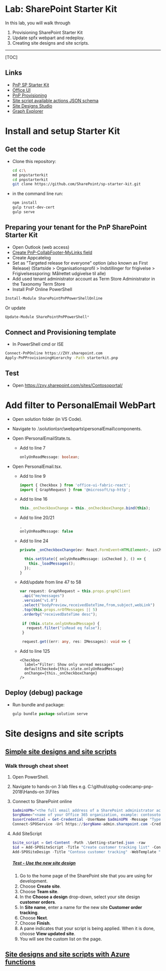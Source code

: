 # Lab: SharePoint Starter Kit

In this lab, you will walk through 

1. Provisioning SharePoint Starter Kit
2. Update spfx webpart and redeploy.
3. Creating site designs and site scripts.

------

[TOC]

## Links

- [PnP SP Starter Kit](https://github.com/SharePoint/sp-starter-kit)
- [Office UI](https://developer.microsoft.com/en-us/fabric#/components/checkbox)
- [PnP Provisioning](https://github.com/SharePoint/PnP-Provisioning-Schema/blob/master/ProvisioningSchema-2018-07.md)
- [Site script available actions JSON schema](https://docs.microsoft.com/en-us/sharepoint/dev/declarative-customization/site-design-json-schema)
- [Site Designs Studio](https://github.com/SharePoint/sp-dev-solutions/tree/master/solutions/SiteDesignsStudio)
- [Graph Explorer](https://developer.microsoft.com/en-us/graph/graph-explorer)

# Install and setup Starter Kit

## Get the code

- Clone this repository:

  ```bash
  cd c:\
  md pnpstarterkit
  cd pnpstarterkit
  git clone https://github.com/SharePoint/sp-starter-kit.git
  ```

- in the command line run: 

  ```bash
  npm install
  gulp trust-dev-cert
  gulp serve
  ```

## Preparing your tenant for the PnP SharePoint Starter Kit

- Open Outlook (web access)
- [Create PnP-CollabFooter-MyLinks field](https://github.com/SharePoint/sp-starter-kit/blob/master/documentation/tenant-settings.md#preparing-your-tenant-for-the-pnp-sharepoint-starter-kit)
- Create Appcatelog
- Set as "Targeted release for everyone" option (also known as First Release) (Startside > Organisationsprofil > Indstillinger for frigivelse > Frigivelsessporing: Målrettet udgivelse til alle)
- Add used tenant administrator account as Term Store Administrator in the Taxonomy Term Store
- Install PnP Online PowerShell

 ````PowerShell
Install-Module SharePointPnPPowerShellOnline
 ````
Or update
 ````PowerShell
Update-Module SharePointPnPPowerShell*
 ````


## Connect and Provisioning template

- In PowerShell cmd or ISE

 ````bash
Connect-PnPOnline https://ZXY.sharepoint.com
Apply-PnPProvisioningHierarchy -Path starterkit.pnp
 ````

## Test

- Open https://zxy.sharepoint.com/sites/Contosoportal/

# Add filter to PersonalEmail WebPart

- Open solution folder (in VS Code).

- Navigate to .\solution\src\webparts\personalEmail\components.

- Open IPersonalEmailState.ts.
  - Add to line 7

     ````typescript
     onlyUnReadMessage: boolean;
     ````

- Open PersonalEmail.tsx.
  - Add to line 9
     ````typescript
     import { Checkbox } from 'office-ui-fabric-react';
     import { GraphRequest } from '@microsoft/sp-http';
     ````

  - Add to line 16
     ````typescript
     this._onCheckboxChange = this._onCheckboxChange.bind(this);
     ````

  - Add to line 20/21
     ````typescript
     ,
     onlyUnReadMessage: false
     ````

  - Add to line 24
     ````typescript
     private _onCheckboxChange(ev: React.FormEvent<HTMLElement>, isChecked: boolean): void {

       this.setState({ onlyUnReadMessage: isChecked }, () => {
         this._loadMessages();
       });
     }
     ````

  - Add/update from line 47 to 58
     ````typescript
     var request: GraphRequest = this.props.graphClient
      .api("me/messages")
      .version("v1.0")
      .select("bodyPreview,receivedDateTime,from,subject,webLink")
      .top(this.props.nrOfMessages || 5)
      .orderby("receivedDateTime desc");
      
      if (this.state.onlyUnReadMessage) {
        request.filter("isRead eq false");
      }

      request.get((err: any, res: IMessages): void => {
     ````

  - Add to line 125
     ````react
     <Checkbox
       label="Filter: Show only unread messages"
       defaultChecked={this.state.onlyUnReadMessage}
       onChange={this._onCheckboxChange}
     />
     ````
## Deploy (debug) package
- Run bundle and package:

    ````javascript
    gulp bundle package-solution serve
    ````

# Site designs and site scripts

## [Simple site designs and site scripts](https://docs.microsoft.com/en-us/sharepoint/dev/declarative-customization/get-started-create-site-design)

### Walk through cheat sheet

1. Open PowerShell.

2. Navigate to hands-on 3 lab files e.g. 
   C:\github\spbg-codecamp-pnp-2018\Hands-on 3\Files

3. Connect to SharePoint online

   ````powershell
   $adminUPN="<the full email address of a SharePoint administrator account, example: jdoe@contosotoycompany.onmicrosoft.com>"
   $orgName="<name of your Office 365 organization, example: contosotoycompany>"`
   $userCredential = Get-Credential -UserName $adminUPN -Message "Type the password."
   Connect-SPOService -Url https://$orgName-admin.sharepoint.com -Credential $userCredential
   ````

4. Add SiteScript
   ````powershell
   $site_script = Get-Content -Path .\Getting-started.json -raw
   $id = Add-SPOSiteScript -Title "Create customer tracking list" -Content $site_script -Description "Creates list for tracking customer contact information" | select -ExpandProperty ID
   Add-SPOSiteDesign -Title "Contoso customer tracking" -WebTemplate "64" -SiteScripts $id -Description "Tracks key customer data in a list"
   ````

   ##### [Test - Use the new site design](https://docs.microsoft.com/en-us/sharepoint/dev/declarative-customization/get-started-create-site-design#use-the-new-site-design)

   1. Go to the home page of the SharePoint site that you are using for development. 
   2. Choose **Create site**. 
   3. Choose **Team site**. 
   4. In the **Choose a design** drop-down, select your site design **customer orders**. 
   5. In **Site name**, enter a name for the new site **Customer order tracking**. 
   6. Choose **Next**. 
   7. Choose **Finish**. 
   8. A pane indicates that your script is being applied. When it is done, choose **View updated site**. 
   9. You will see the custom list on the page. 

## [Site designs and site scripts with Azure functions](https://docs.microsoft.com/en-us/sharepoint/dev/declarative-customization/site-design-pnp-provisioning)